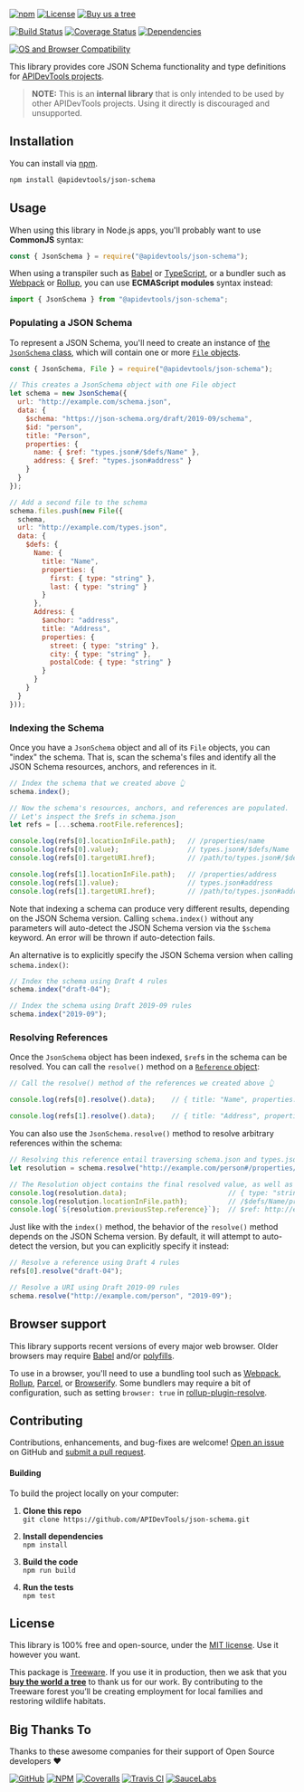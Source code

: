 [![npm](https://img.shields.io/npm/v/@apidevtools/json-schema.svg)](https://www.npmjs.com/package/@apidevtools/json-schema)
[![License](https://img.shields.io/npm/l/@apidevtools/json-schema.svg)](LICENSE)
[![Buy us a tree](https://img.shields.io/badge/Treeware-%F0%9F%8C%B3-lightgreen)](https://plant.treeware.earth/APIDevTools/json-schema)

[![Build Status](https://github.com/APIDevTools/json-schema/workflows/CI-CD/badge.svg)](https://github.com/APIDevTools/json-schema/actions)
[![Coverage Status](https://coveralls.io/repos/github/APIDevTools/json-schema/badge.svg?branch=master)](https://coveralls.io/github/APIDevTools/json-schema)
[![Dependencies](https://david-dm.org/APIDevTools/json-schema.svg)](https://david-dm.org/APIDevTools/json-schema)

[![OS and Browser Compatibility](https://apitools.dev/img/badges/ci-badges.svg)](https://github.com/APIDevTools/json-schema/actions)


This library provides core JSON Schema functionality and type definitions for [APIDevTools projects](https://apitools.dev).

> **NOTE:** This is an **internal library** that is only intended to be used by other APIDevTools projects. Using it directly is discouraged and unsupported.



Installation
--------------------------
You can install via [npm](https://docs.npmjs.com/about-npm/).

```bash
npm install @apidevtools/json-schema
```



Usage
--------------------------
When using this library in Node.js apps, you'll probably want to use **CommonJS** syntax:

```javascript
const { JsonSchema } = require("@apidevtools/json-schema");
```

When using a transpiler such as [Babel](https://babeljs.io/) or [TypeScript](https://www.typescriptlang.org/), or a bundler such as [Webpack](https://webpack.js.org/) or [Rollup](https://rollupjs.org/), you can use **ECMAScript modules** syntax instead:

```javascript
import { JsonSchema } from "@apidevtools/json-schema";
```

### Populating a JSON Schema
To represent a JSON Schema, you'll need to create an instance of [the `JsonSchema` class](src/json-schema.ts), which will contain one or more [`File` objects](src/file.ts).

```javascript
const { JsonSchema, File } = require("@apidevtools/json-schema");

// This creates a JsonSchema object with one File object
let schema = new JsonSchema({
  url: "http://example.com/schema.json",
  data: {
    $schema: "https://json-schema.org/draft/2019-09/schema",
    $id: "person",
    title: "Person",
    properties: {
      name: { $ref: "types.json#/$defs/Name" },
      address: { $ref: "types.json#address" }
    }
  }
});

// Add a second file to the schema
schema.files.push(new File({
  schema,
  url: "http://example.com/types.json",
  data: {
    $defs: {
      Name: {
        title: "Name",
        properties: {
          first: { type: "string" },
          last: { type: "string" }
        }
      },
      Address: {
        $anchor: "address",
        title: "Address",
        properties: {
          street: { type: "string" },
          city: { type: "string" },
          postalCode: { type: "string" }
        }
      }
    }
  }
}));
```


### Indexing the Schema
Once you have a `JsonSchema` object and all of its `File` objects, you can "index" the schema. That is, scan the schema's files and identify all the JSON Schema resources, anchors, and references in it.

```javascript
// Index the schema that we created above 👆
schema.index();

// Now the schema's resources, anchors, and references are populated.
// Let's inspect the $refs in schema.json
let refs = [...schema.rootFile.references];

console.log(refs[0].locationInFile.path);   // /properties/name
console.log(refs[0].value);                 // types.json#/$defs/Name
console.log(refs[0].targetURI.href);        // /path/to/types.json#/$defs/Name

console.log(refs[1].locationInFile.path);   // /properties/address
console.log(refs[1].value);                 // types.json#address
console.log(refs[1].targetURI.href);        // /path/to/types.json#address
```

Note that indexing a schema can produce very different results, depending on the JSON Schema version. Calling `schema.index()` without any parameters will auto-detect the JSON Schema version via the `$schema` keyword. An error will be thrown if auto-detection fails.

An alternative is to explicitly specify the JSON Schema version when calling `schema.index()`:

```javascript
// Index the schema using Draft 4 rules
schema.index("draft-04");

// Index the schema using Draft 2019-09 rules
schema.index("2019-09");
```


### Resolving References
Once the `JsonSchema` object has been indexed, `$ref`s in the schema can be resolved.  You can call the `resolve()` method on a [`Reference` object](src/reference.ts):

```javascript
// Call the resolve() method of the references we created above 👆

console.log(refs[0].resolve().data);    // { title: "Name", properties: {...}}

console.log(refs[1].resolve().data);    // { title: "Address", properties: {...}}
```

You can also use the `JsonSchema.resolve()` method to resolve arbitrary references within the schema:

```javascript
// Resolving this reference entail traversing schema.json and types.json
let resolution = schema.resolve("http://example.com/person#/properties/name/properties/first");

// The Resolution object contains the final resolved value, as well as each resolution step along the way
console.log(resolution.data);                         // { type: "string" }
console.log(resolution.locationInFile.path);          // /$defs/Name/properties/first
console.log(`${resolution.previousStep.reference}`);  // $ref: http://example.com/types.json#/$defs/Name
```

Just like with the `index()` method, the behavior of the `resolve()` method depends on the JSON Schema version. By default, it will attempt to auto-detect the version, but you can explicitly specify it instead:

```javascript
// Resolve a reference using Draft 4 rules
refs[0].resolve("draft-04");

// Resolve a URI using Draft 2019-09 rules
schema.resolve("http://example.com/person", "2019-09");
```



Browser support
--------------------------
This library supports recent versions of every major web browser.  Older browsers may require [Babel](https://babeljs.io/) and/or [polyfills](https://babeljs.io/docs/en/next/babel-polyfill).

To use in a browser, you'll need to use a bundling tool such as [Webpack](https://webpack.js.org/), [Rollup](https://rollupjs.org/), [Parcel](https://parceljs.org/), or [Browserify](http://browserify.org/). Some bundlers may require a bit of configuration, such as setting `browser: true` in [rollup-plugin-resolve](https://github.com/rollup/rollup-plugin-node-resolve).



Contributing
--------------------------
Contributions, enhancements, and bug-fixes are welcome!  [Open an issue](https://github.com/APIDevTools/json-schema/issues) on GitHub and [submit a pull request](https://github.com/APIDevTools/json-schema/pulls).

#### Building
To build the project locally on your computer:

1. __Clone this repo__<br>
`git clone https://github.com/APIDevTools/json-schema.git`

2. __Install dependencies__<br>
`npm install`

3. __Build the code__<br>
`npm run build`

4. __Run the tests__<br>
`npm test`



License
--------------------------
This library is 100% free and open-source, under the [MIT license](LICENSE). Use it however you want.

This package is [Treeware](http://treeware.earth). If you use it in production, then we ask that you [**buy the world a tree**](https://plant.treeware.earth/APIDevTools/json-schema) to thank us for our work. By contributing to the Treeware forest you’ll be creating employment for local families and restoring wildlife habitats.



Big Thanks To
--------------------------
Thanks to these awesome companies for their support of Open Source developers ❤

[![GitHub](https://apitools.dev/img/badges/github.svg)](https://github.com/open-source)
[![NPM](https://apitools.dev/img/badges/npm.svg)](https://www.npmjs.com/)
[![Coveralls](https://apitools.dev/img/badges/coveralls.svg)](https://coveralls.io)
[![Travis CI](https://apitools.dev/img/badges/travis-ci.svg)](https://travis-ci.com)
[![SauceLabs](https://apitools.dev/img/badges/sauce-labs.svg)](https://saucelabs.com)
